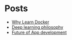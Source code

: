# Posts
- [Why Learn Docker](https://techinhurry.wordpress.com/2019/05/20/why-learn-docker/)
- [Deep learning philosophy](https://medium.com/@amit.jha6700/deep-learning-philosophy-496f5a809a6)
- [Future of App development](https://dev.to/jha/the-future-of-app-development-488h)
